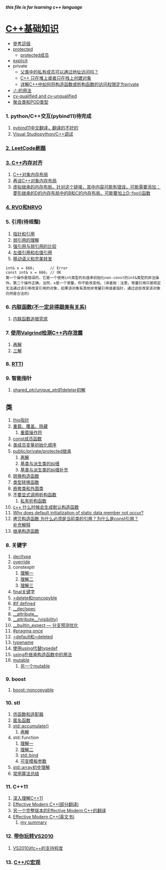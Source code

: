 ___this file is for learning c++ language___    

# [ C++基础知识](https://www.runoob.com/cplusplus/cpp-tutorial.html)  
+  [參考這個](https://github.com/huihut/interview#-cc)   
+  [protected](https://www.bookstack.cn/read/open-c-book/zh-cha)   
   +  [protected成员](https://blog.csdn.net/feiyinzilgd/article/details/6226348)   
+  [explicit](http://ttshun.com/2018/05/09/C++%E5%AD%A6%E4%B9%A0%E4%B9%8Bexplicit%E5%85%B3%E9%94%AE%E5%AD%97%E8%AF%A6%E8%A7%A3/)    
+  private  
   +  [父类中的私有成员可以通过地址访问吗？](https://blog.csdn.net/shanghx_123/article/details/89758003?utm_medium=distribute.pc_relevant.none-task-blog-baidujs-7)   
   +  [C++ 只在堆上或者只在栈上创建对象](https://segmentfault.com/a/1190000009023942)    
   +  [详解C++中如何将构造函数或析构函数的访问权限定为private](https://www.ctolib.com/topics-55958.html)   
+  [:/::的用法](http://www.360doc.com/content/13/0605/11/3373961_290615318.shtml)   
+  [cv-qualified and cv-unqualified](https://blog.csdn.net/asongnic/article/details/4571418)      
+  [聚合类和POD类型](../books/聚合类和POD类型.xmind)    

###  1.  python/C++交互(pybind11)待完成    
1.  [pybind11中文翻译，翻译的不好的](https://s0pybind110readthedocs0io.icopy.site/en/master/compiling.html#building-manually)   
2.  [Visual Studiopython/C++调试](https://docs.microsoft.com/zh-cn/visualstudio/python/debugging-mixed-mode-c-cpp-python-in-visual-studio?view=vs-2019)   

###  [2.  LeetCode刷题](../../LeetcodeLearn)    

###  [3.  C++内存对齐](https://www.cnblogs.com/zhao-zongsheng/p/9099603.html)   
1.  [C++对象内存布局](https://blog.twofei.com/496/)   
2.  [再谈C++对象内存布局](https://www.cnblogs.com/findumars/p/5353535.html)   
3.  [虚拟继承的内存布局，针对这个链接，其中内容可能有错误，可能需要添加：菱形继承的D的内存布局中的B和C的内存布局，可能要加上D::foo()函数](https://zhougy0717.github.io/2018/03/06/C++%E8%8F%B1%E5%BD%A2%E7%BB%A7%E6%89%BF/)      
###  [4.  RVO和NRVO](https://www.cnblogs.com/xkfz007/articles/2506022.html)   

###  5.  引用(待规整)   

1.  [指针和引用](#jump1)    
2. [ 弱引用的理解](https://www.cnblogs.com/fengc5/p/5316670.html)    
2. [ 强引用与弱引用的比较](https://blog.csdn.net/Sun960705/article/details/79099533)   
3. [ 左值引用和右值引用](https://www.cnblogs.com/KaiMing-Prince/p/9741393.html)   
4.  [移动语义和完美转发](https://codinfox.github.io/dev/2014/06/03/move-semantic-perfect-forward/)      
```
int& x = 666;       // Error
const int& x = 666; // OK
第一个操作是错误的，它是一个使用int类型的右值来初始化non-const的int&类型的非法操作。第二个操作正确，当然，x是一个常量，你不能改变他。（译者按：注意，常量引用只是规定无法通过该引用改变引用的对象，如果该对象有其他非常量引用或者指针，通过这些改变该对象仍然是合法的）
```
###  6.  [内联函数(不一定非得跟类有关系)](https://www.cnblogs.com/zsq1993/p/5978743.html)    
1.  [内联函数追根究底](https://zhuanlan.zhihu.com/p/50812510)        
###  7.  [使用Valgrind检测C++内存泄露](http://senlinzhan.github.io/page/3/)    
1.  [再解](https://phenix3443.github.io/notebook/software-engineering/debug/valgrind-practices.html)    
2.  [三解](http://sunny90.com/a/server/2014/0905/108.html)      
###  8.  [RTTI](https://www.jianshu.com/p/3b4a80adffa7)     
###  9.  智能指针     
1.  [shared_ptr/unique_ptr的deleter初解](https://blog.csdn.net/caroline_wendy/article/details/16938707)       

## 类   
1.  [this指针](https://www.cnblogs.com/Star-Lit/p/8623050.html)    
2.  [重载、覆盖、隐藏](https://www.jianshu.com/p/c5c81ad2e1ce)    
    1.  [重载操作符](https://www.cnblogs.com/ZY-Dream/p/10068993.html)    
3.  [const成员函数](https://blog.csdn.net/u011197534/article/details/78385550)    
4.  [类成员变量初始化顺序](https://blog.csdn.net/shimadear/article/details/82527442)   
5.  [public/private/protected继承](https://www.cnblogs.com/likebeta/archive/2011/10/12/2209044.html)      
    1.  [再解](http://c.bianceng.net/cpp/biancheng/view/2984.html)     
    2.  [基类与派生类的纠缠](http://c.biancheng.net/view/2284.html)     
    3.  [基类与派生类的纠缠补充](https://blog.twofei.com/496/#comment-577)      
6.  [转换构造函数](http://blog.guorongfei.com/2016/03/09/cppx-list-initilization/)       
7.  [类型转换函数](http://c.biancheng.net/cpp/biancheng/view/222.html)   
8.  [嵌套类和外围类](https://blog.csdn.net/u013476464/article/details/42738789)   
9.  [不要显式调用析构函数](http://www.cppblog.com/lf426/archive/2008/04/12/46909.html)    
    1.  [私有析构函数](https://www.cnblogs.com/wkfvawl/p/10620639.html)   
10.  [c++ 什么时候会生成默认构造函数](https://www.jianshu.com/p/c6e6baec5c4f)      
11.  [Why does default initialization of static data member not occur?](https://stackoverflow.com/questions/24682349/initialization-of-static-data-member)      
12.  [拷贝构造函数,为什么必须是当前类的引用？为什么是const引用？](./c++_files/拷贝构造函数.md)       
    [补充解释](https://en.cppreference.com/w/cpp/language/static)    
13.  [继承构造函数](https://blog.csdn.net/SwordArcher/article/details/88717442)     

###  8. 关键字   
1.  [decltype](https://www.cnblogs.com/QG-whz/p/4952980.html)    
2.  [override](https://blog.csdn.net/jolin678/article/details/63695023)    
3.  constexptr
    1. [理解一]( https://www.cnblogs.com/fushi/p/7792257.html)    
    2. [理解二](https://blog.csdn.net/u012453032/article/details/79485251)    
    3. [理解三](https://www.jianshu.com/p/a809eae05ad8)    
4.  [final关键字](https://blog.csdn.net/u012333003/article/details/28696521)   
5.  [=delete和noncopyble](https://blog.csdn.net/tm8426/article/details/73472496)    
6.  [#if defined](https://blog.csdn.net/wangkeyen/article/details/50971469)   
7.  [\_\_declspec](https://blog.csdn.net/zhaoyin214/article/details/83541613)    
8.  [\_\_attribute\_\_](https://www.jianshu.com/p/e2dfccc32c80)     
9.  [\_\_attribute\_\_(visibility)](https://www.jianshu.com/p/e2dfccc32c80)    
10.  [\_\_builtin\_expect — 分支预测优化](https://www.cnblogs.com/LubinLew/p/GCC-__builtin_expect.html)    
11.  [#pragma once](https://blog.csdn.net/cv_jason/article/details/81842710)    
12.  [=default和=deleted](https://www.ibm.com/developerworks/cn/aix/library/1212_lufang_c11new/index.html)    
13.  [typename](http://feihu.me/blog/2014/the-origin-and-usage-of-typename/)    
14.  [使用using代替typedef]( https://blog.csdn.net/big_yellow_duck/article/details/52224068)   
1.  [using在继承构造函数中的用法](https://blog.csdn.net/SwordArcher/article/details/88717442)    
15.  [mutable](https://blog.csdn.net/aaa123524457/article/details/80967330)    
     1. [另一个mutable](https://liam.page/2017/05/25/the-mutable-keyword-in-Cxx/)    
###  9.  boost
1.  [boost::noncopyable](https://fzheng.me/2016/11/20/cpp_noncopyable_class/)     

###  10.  stl    
1.  [仿函数和适配器](https://blog.csdn.net/coolwriter/article/details/81533226)   
2.  [匿名函数](https://www.cnblogs.com/findumars/p/8062299.html；https://blog.csdn.net/alex1997222/article/details/81154026)   
3.  [std::accumulate()](https://www.cnblogs.com/heyonggang/p/3241878.html)    
    1.  [再解](https://www.jianshu.com/p/923d11151027)      
3.  std::function
    1. [理解一](https://www.cnblogs.com/diegodu/p/6180350.html)    
    2. [理解二](https://www.cnblogs.com/ph829/p/5162179.html)    
    3. [std::bind](https://www.jianshu.com/p/621fc81a1dc1)   
    4. [可变模板参数](https://www.cnblogs.com/5iedu/p/7787302.html)   
4.  [std::array初步理解](https://blog.csdn.net/thinkerleo1997/article/details/80415059)       
5.  [常用算法总结](https://www.cnblogs.com/linuxAndMcu/p/10264339.html)   

###  11.  C++11
1.  [深入理解C++11](./深入理解C++11/README.md)            
2.  [Effective Modern C++(部分翻译)](https://github.com/kelthuzadx/EffectiveModernCppChinese)     
3.  [另一个完整版本的Effective Modern C++的翻译](https://blog.csdn.net/zhangyifei216/article/details/72868345)    
4.  [Effective Modern C++(英文书)](./)
    1.  [my summary](./effective_modern_c++_summary.md)      

###  12.  [带你玩转VS2010](https://wiki.jikexueyuan.com/project/visual-studio/)   
1.  [VS2010对c++的支持程度](https://blog.csdn.net/shenwanjiang111/article/details/54949276)     

###  13. [C++/C宏观](../c++_files/c_cpp_macro.md)           

